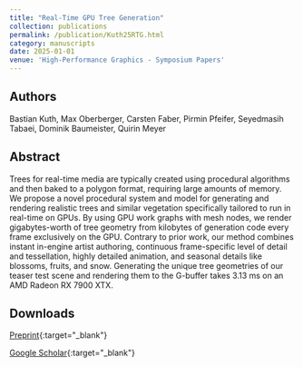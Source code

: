 ```yaml
---
title: "Real-Time GPU Tree Generation"
collection: publications
permalink: /publication/Kuth25RTG.html
category: manuscripts
date: 2025-01-01
venue: 'High-Performance Graphics - Symposium Papers'
---
```

## Authors
Bastian Kuth, Max Oberberger, Carsten Faber, Pirmin Pfeifer, Seyedmasih Tabaei, Dominik Baumeister, Quirin Meyer
## Abstract
Trees for real-time media are typically created using procedural algorithms and then baked to a polygon format, requiring large amounts of memory. We propose a novel procedural system and model for generating and rendering realistic trees and similar vegetation specifically tailored to run in real-time on GPUs. By using GPU work graphs with mesh nodes, we render gigabytes-worth of tree geometry from kilobytes of generation code every frame exclusively on the GPU. Contrary to prior work, our method combines instant in-engine artist authoring, continuous frame-specific level of detail and tessellation, highly detailed animation, and seasonal details like blossoms, fruits, and snow. Generating the unique tree geometries of our teaser test scene and rendering them to the G-buffer takes 3.13 ms on an AMD Radeon RX 7900 XTX.
## Downloads

[Preprint](../files/Kuth25RTG.pdf){:target="_blank"}

[Google Scholar](https://scholar.google.com/scholar?q=Real+Time+GPU+Tree+Generation){:target="_blank"}